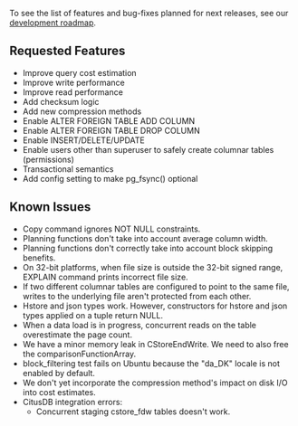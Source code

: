 To see the list of features and bug-fixes planned for next releases, see our
[development roadmap][roadmap].

Requested Features
------------------

* Improve query cost estimation
* Improve write performance
* Improve read performance
* Add checksum logic
* Add new compression methods
* Enable ALTER FOREIGN TABLE ADD COLUMN
* Enable ALTER FOREIGN TABLE DROP COLUMN
* Enable INSERT/DELETE/UPDATE
* Enable users other than superuser to safely create columnar tables (permissions)
* Transactional semantics
* Add config setting to make pg\_fsync() optional


Known Issues
------------

* Copy command ignores NOT NULL constraints.
* Planning functions don't take into account average column width.
* Planning functions don't correctly take into account block skipping benefits.
* On 32-bit platforms, when file size is outside the 32-bit signed range, EXPLAIN
  command prints incorrect file size.
* If two different columnar tables are configured to point to the same file,
  writes to the underlying file aren't protected from each other.
* Hstore and json types work. However, constructors for hstore and json types
  applied on a tuple return NULL.
* When a data load is in progress, concurrent reads on the table overestimate the
  page count.
* We have a minor memory leak in CStoreEndWrite. We need to also free the
  comparisonFunctionArray.
* block\_filtering test fails on Ubuntu because the "da\_DK" locale is not enabled
  by default.
* We don't yet incorporate the compression method's impact on disk I/O into cost
  estimates.
* CitusDB integration errors:
  * Concurrent staging cstore\_fdw tables doesn't work.

[roadmap]: https://github.com/citusdata/cstore_fdw/wiki/Roadmap


